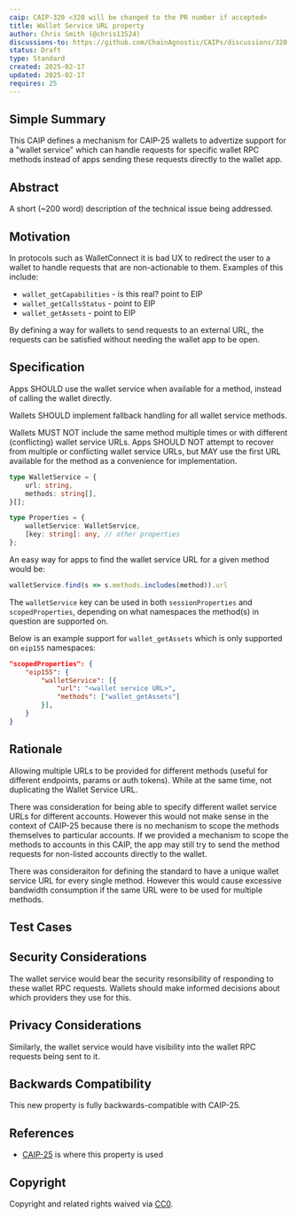 ```yaml
---
caip: CAIP-320 <320 will be changed to the PR number if accepted>
title: Wallet Service URL property
author: Chris Smith (@chris13524)
discussions-to: https://github.com/ChainAgnostic/CAIPs/discussions/320
status: Draft
type: Standard
created: 2025-02-17
updated: 2025-02-17
requires: 25
---
```


## Simple Summary
<!--"If you can't explain it simply, you don't understand it well enough." Provide a simplified and layman-accessible explanation of the CAIP.-->
This CAIP defines a mechanism for CAIP-25 wallets to advertize support for a "wallet service" which can handle requests for specific wallet RPC methods instead of apps sending these requests directly to the wallet app.

## Abstract
<!--A short (~200 word) description of the technical issue being addressed.-->
A short (~200 word) description of the technical issue being addressed.

## Motivation
<!--The motivation is critical for CAIP. It should clearly explain why the state of the art is inadequate to address the problem that the CAIP solves. CAIP submissions without sufficient motivation may be rejected outright.-->
In protocols such as WalletConnect it is bad UX to redirect the user to a wallet to handle requests that are non-actionable to them. Examples of this include:
- `wallet_getCapabilities` - is this real? point to EIP
- `wallet_getCallsStatus` - point to EIP
- `wallet_getAssets` - point to EIP

By defining a way for wallets to send requests to an external URL, the requests can be satisfied without needing the wallet app to be open.

## Specification
<!--The technical specification should describe the standard in detail. The specification should be detailed enough to allow competing, interoperable implementations. -->

Apps SHOULD use the wallet service when available for a method, instead of calling the wallet directly.

Wallets SHOULD implement fallback handling for all wallet service methods.

Wallets MUST NOT include the same method multiple times or with different (conflicting) wallet service URLs. Apps SHOULD NOT attempt to recover from multiple or conflicting wallet service URLs, but MAY use the first URL available for the method as a convenience for implementation.

```ts
type WalletService = {
    url: string,
    methods: string[],
}[];

type Properties = {
    walletService: WalletService,
    [key: string]: any, // other properties
};
```

An easy way for apps to find the wallet service URL for a given method would be:

```javascript
walletService.find(s => s.methods.includes(method)).url
```

The `walletService` key can be used in both `sessionProperties` and `scopedProperties`, depending on what namespaces the method(s) in question are supported on.

Below is an example support for `wallet_getAssets` which is only supported on `eip155` namespaces:

```json
"scopedProperties": {
    "eip155": {
        "walletService": [{
            "url": "<wallet service URL>",
            "methods": ["wallet_getAssets"]
        }],
    }
}
```

## Rationale
<!--The rationale fleshes out the specification by describing what motivated the design and why particular design decisions were made. It should describe alternate designs that were considered and related work, e.g. how the feature is supported in other languages. The rationale may also provide evidence of consensus within the community, and should discuss important objections or concerns raised during discussion.-->

Allowing multiple URLs to be provided for different methods (useful for different endpoints, params or auth tokens). While at the same time, not duplicating the Wallet Service URL.

There was consideration for being able to specify different wallet service URLs for different accounts. However this would not make sense in the context of CAIP-25 because there is no mechanism to scope the methods themselves to particular accounts. If we provided a mechanism to scope the methods to accounts in this CAIP, the app may still try to send the method requests for non-listed accounts directly to the wallet.

There was consideraiton for defining the standard to have a unique wallet service URL for every single method. However this would cause excessive bandwidth consumption if the same URL were to be used for multiple methods.

## Test Cases
<!--Please add diverse test cases here if applicable. Any normative definition of an interface requires test cases to be implementable. -->

## Security Considerations
<!--Please add an explicit list of intra-actor assumptions and known risk factors if applicable. Any normative definition of an interface requires these to be implementable; assumptions and risks should be at both individual interaction/use-case scale and systemically, should the interface specified gain ecosystem-namespace adoption. -->
The wallet service would bear the security resonsibility of responding to these wallet RPC requests. Wallets should make informed decisions about which providers they use for this.

## Privacy Considerations
<!--Please add an explicit list of intra-actor assumptions and known risk factors if applicable. Any normative definition of an interface requires these to be implementable; assumptions and risks should be at both individual interaction/use-case scale and systemically, should the interface specified gain ecosystem-namespace adoption. -->
Similarly, the wallet service would have visibility into the wallet RPC requests being sent to it.

## Backwards Compatibility
<!--All CAIPs that introduce backwards incompatibilities must include a section describing these incompatibilities and their severity. The CAIP must explain how the author proposes to deal with these incompatibilities. CAIP submissions without a sufficient backwards compatibility treatise may be rejected outright.-->
This new property is fully backwards-compatible with CAIP-25.

## References
<!--Links to external resources that help understanding the CAIP better. This can e.g. be links to existing implementations. See CONTRIBUTING.md#style-guide . -->

- [CAIP-25][CAIP-25] is where this property is used

[CAIP-25]: https://ChainAgnostic.org/CAIPs/caip-25

## Copyright
Copyright and related rights waived via [CC0](../LICENSE).
